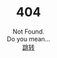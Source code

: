 # <center>404</center>
<center>Not Found.</center>
<center>Do you mean...</center>
<center><a href="BenjaminPan61618.github.io/index.html">跳转</a></center>
